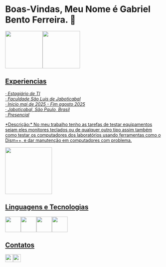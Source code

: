<link rel="stylesheet" type='text/css' href="https://cdn.jsdelivr.net/gh/devicons/devicon@latest/devicon.min.css" />

# Boas-Vindas, Meu Nome é Gabriel Bento Ferreira. 👋

<div>
<a href="https://github.com/GabrielBF-66">
<img loading="lazy" height="120em" src="https://github-readme-stats.vercel.app/api/top-langs/?username=GabrielBF-66&layout=compact&langs_count=7&bg_color=00000000"/><img loading="lazy" height="120em" src="https://github-readme-stats.vercel.app/api?username=GabrielBF-66&show_icons=true&bg_color=00000000&include_all_commits=true&count_private=true"/>
</div>

## Experiencias
_*· Estagiário de TI<br>*_
_*· Faculdade São Luis de Jaboticabal<br>*_
_*· Inicio mai de 2025 - Fim agosto 2025<br>*_
_*· Jaboticabal, São Paulo, Brasil<br>*_
_*· Presencial<br>*_

<p>
      *Descrição:*
      No meu trabalho tenho as tarefas de testar equipamentos sejam eles monitores teclados ou
      de qualquer outro tipo assim também como testar os computadores dos laboratórios
      usando ferramentas como o Dism++, e dar manutenção em computadores com problema.
</p>

<img width="150em" heigth="150em" src="https://tenor.com/pt-BR/view/work-internet-computer-penguin-working-gif-10660376455808528935">

## Linguagens e Tecnologias
<div>
<img style="margin-rigth:20px;" width="50px" heigth="50px" src="https://cdn.jsdelivr.net/gh/devicons/devicon@latest/icons/html5/html5-original.svg" /><img style="margin-rigth:20px;" width="50px" heigth="50px" src="https://cdn.jsdelivr.net/gh/devicons/devicon@latest/icons/css3/css3-original.svg" /><img style="margin-rigth:20px;" width="50px" heigth="50px" src="https://cdn.jsdelivr.net/gh/devicons/devicon@latest/icons/csharp/csharp-original.svg" /><img width="50px" heigth="50px" src="https://cdn.jsdelivr.net/gh/devicons/devicon@latest/icons/dotnetcore/dotnetcore-original.svg" />
</div>

## Contatos
<img style="margin-rigth:20px;" width="25px" heigth="25px" src="https://cdn.jsdelivr.net/gh/devicons/devicon@latest/icons/linkedin/linkedin-plain.svg" /><img width="25px" heigth="25px" src="https://cdn.jsdelivr.net/gh/devicons/devicon@latest/icons/codepen/codepen-original.svg" />

